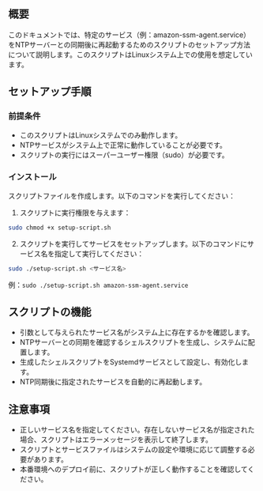 ## 概要
このドキュメントでは、特定のサービス（例：amazon-ssm-agent.service）をNTPサーバーとの同期後に再起動するためのスクリプトのセットアップ方法について説明します。このスクリプトはLinuxシステム上での使用を想定しています。

## セットアップ手順
### 前提条件
- このスクリプトはLinuxシステムでのみ動作します。
- NTPサービスがシステム上で正常に動作していることが必要です。
- スクリプトの実行にはスーパーユーザー権限（sudo）が必要です。

### インストール
スクリプトファイルを作成します。以下のコマンドを実行してください：

1. スクリプトに実行権限を与えます：

```bash
sudo chmod +x setup-script.sh
```
2. スクリプトを実行してサービスをセットアップします。以下のコマンドにサービス名を指定して実行してください：

```bash
sudo ./setup-script.sh <サービス名>
```
例：`sudo ./setup-script.sh amazon-ssm-agent.service`


## スクリプトの機能
- 引数として与えられたサービス名がシステム上に存在するかを確認します。
- NTPサーバーとの同期を確認するシェルスクリプトを生成し、システムに配置します。
- 生成したシェルスクリプトをSystemdサービスとして設定し、有効化します。
- NTP同期後に指定されたサービスを自動的に再起動します。

## 注意事項
- 正しいサービス名を指定してください。存在しないサービス名が指定された場合、スクリプトはエラーメッセージを表示して終了します。
- スクリプトとサービスファイルはシステムの設定や環境に応じて調整する必要があります。
- 本番環境へのデプロイ前に、スクリプトが正しく動作することを確認してください。